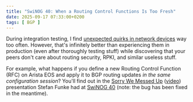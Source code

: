 ```yaml
---
title: "SwiNOG 40: When a Routing Control Functions Is Too Fresh"
date: 2025-09-17 07:33:00+0200
tags: [ BGP ]
---
```

During integration testing, I find [unexpected quirks in network devices](/tag/netlab/#quirks) way too often. However, that's infinitely better than experiencing them in production (even after thoroughly testing stuff) while discovering that your peers don't care about routing security, RPKI, and similar useless stuff.

For example, what happens if you define a new Routing Control Function (RFC) on Arista EOS and apply it to BGP routing updates *in the same configuration session*? You'll find out in the [Sorry We Messed Up](https://www.swinog.ch/wp-content/uploads/2025/06/Stefan-Funke-Inter.link-Sorry-we-messed-up.pdf) ([video](https://youtu.be/f1jF0zpMol0)) presentation Stefan Funke had at  [SwiNOG 40](/2025/06/swinog/) (note: the bug has been fixed in the meantime).